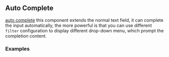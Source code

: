 ## Auto Complete

[auto complete](https://material.google.com/components/text-fields.html#text-fields-auto-complete-text-field) this component extends the normal text field, it can complete the input automatically, the more powerful is that you can use different `filter` configuration to display different drop-down menu, which prompt the completion content.

### Examples
